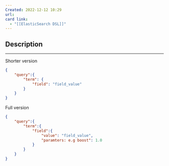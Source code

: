 ```yaml
---
Created: 2022-12-12 10:29
url: 
card link:
  - "[[ElasticSearch DSL]]"
---
```

## Description
---

Shorter version

```json
{
	"query":{
		"term": {
			"field": "field_value"
		}
	}
}
```

Full version

```json
{
	"query":{
		"term":{
			"field":{
				"value": "field_value",
				"paramters: e.g boost": 1.0
			}
		}
	}
}